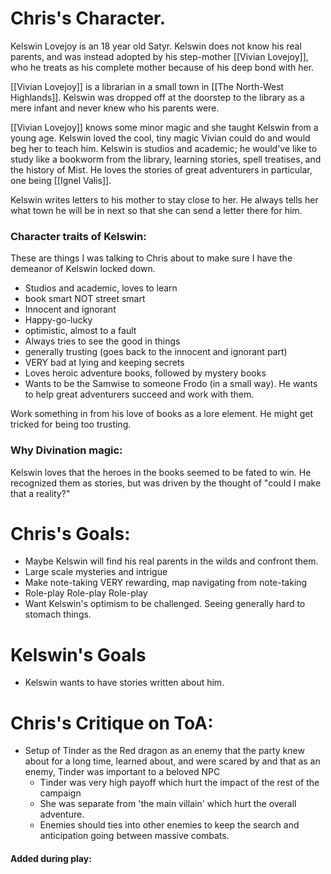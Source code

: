 # Chris's Character. 

Kelswin Lovejoy is an 18 year old Satyr.
Kelswin does not know his real parents, and was instead adopted by his step-mother [[Vivian Lovejoy]], who he treats as his complete mother because of his deep bond with her. 

[[Vivian Lovejoy]] is a librarian in a small town in [[The North-West Highlands]].
Kelswin was dropped off at the doorstep to the library as a mere infant and never knew who his parents were.

[[Vivian Lovejoy]] knows some minor magic and she taught Kelswin from a young age.
Kelswin loved the cool, tiny magic Vivian could do and would beg her to teach him. 
Kelswin is studios and academic; he would've like to study like a bookworm from the library, learning stories, spell treatises, and the history of Mist.
He loves the stories of great adventurers in particular, one being [[Ignel Valis]].

Kelswin writes letters to his mother to stay close to her.
He always tells her what town he will be in next so that she can send a letter there for him.

### Character traits of Kelswin:
These are things I was talking to Chris about to make sure I have the demeanor of Kelswin locked down. 
- Studios and academic, loves to learn
- book smart NOT street smart
- Innocent and ignorant
- Happy-go-lucky
- optimistic, almost to a fault
- Always tries to see the good in things
- generally trusting (goes back to the innocent and ignorant part)
- VERY bad at lying and keeping secrets
- Loves heroic adventure books, followed by mystery books
- Wants to be the Samwise to someone Frodo (in a small way). He wants to help great adventurers succeed and work with them. 

Work something in from his love of books as a lore element.
He might get tricked for being too trusting.

### Why Divination magic:
Kelswin loves that the heroes in the books seemed to be fated to win. He recognized them as stories, but was driven by the thought of "could I make that a reality?"

# Chris's Goals:
- Maybe Kelswin will find his real parents in the wilds and confront them.
- Large scale mysteries and intrigue
- Make note-taking VERY rewarding, map navigating from note-taking
- Role-play Role-play Role-play
- Want Kelswin's optimism to be challenged. Seeing generally hard to stomach things.
# Kelswin's Goals
- Kelswin wants to have stories written about him.
# Chris's Critique on ToA:
- Setup of Tinder as the Red dragon as an enemy that the party knew about for a long time, learned about, and were scared by and that as an enemy, Tinder was important to a beloved NPC
	- Tinder was very high payoff which hurt the impact of the rest of the campaign
	- She was separate from 'the main villain' which hurt the overall adventure.
	- Enemies should ties into other enemies to keep the search and anticipation going between massive combats.

#### Added during play:

